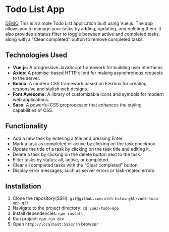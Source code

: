 # Todo List App

[DEMO](https://oleh-holovnykh.github.io/vue3-todo-app/)
This is a simple Todo List application built using Vue.js. The app allows you to manage your tasks by adding, updating, and deleting them. It also provides a status filter to toggle between active and completed tasks, along with a "Clear completed" button to remove completed tasks.

## Technologies Used

- **Vue.js:** A progressive JavaScript framework for building user interfaces.
- **Axios:** A promise-based HTTP client for making asynchronous requests to the server.
- **Bulma:** A modern CSS framework based on Flexbox for creating responsive and stylish web designs.
- **Font Awesome:** A library of customizable icons and symbols for modern web applications.
- **Sass:** A powerful CSS preprocessor that enhances the styling capabilities of CSS.


## Functionality

- Add a new task by entering a title and pressing Enter.
- Mark a task as completed or active by clicking on the task checkbox.
- Update the title of a task by clicking on the task title and editing it.
- Delete a task by clicking on the delete button next to the task.
- Filter tasks by status: all, active, or completed.
- Clear all completed tasks with the "Clear completed" button.
- Display error messages, such as server errors or task-related errors.

## Installation
1. Clone the repository(SSH):
```git@github.com:oleh-holovnykh/vue3-todo-app.git```
2. Navigate to the project directory:
```cd vue3-todo-app```
3. Install dependencies:
```npm install```
4. Run project:
```npm run dev```
5. Open ```http://localhost:5173/``` in browser